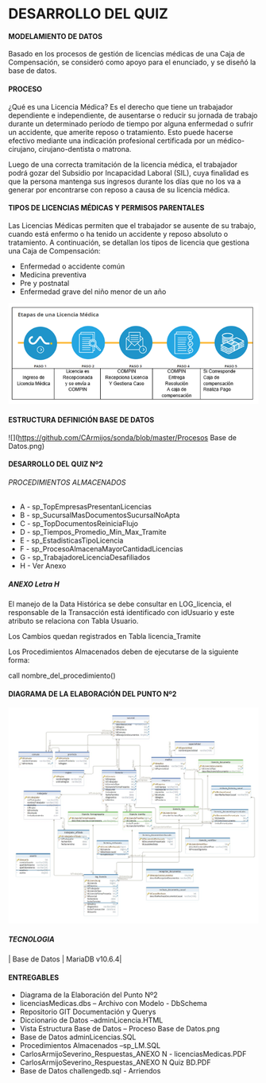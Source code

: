 # DESARROLLO DEL QUIZ

#### MODELAMIENTO DE DATOS

Basado en los procesos de gestión de licencias médicas de una Caja de Compensación, se consideró como apoyo para el enunciado, y se diseñó la base de datos.

#### PROCESO
¿Qué es una Licencia Médica? Es el derecho que tiene un trabajador dependiente e independiente, de ausentarse o reducir su jornada de trabajo durante un determinado período de tiempo por alguna enfermedad o sufrir un accidente, que amerite reposo o tratamiento. Esto puede hacerse efectivo mediante una indicación profesional certificada por un médico-cirujano, cirujano-dentista o matrona.

Luego de una correcta tramitación de la licencia médica, el trabajador podrá gozar del Subsidio por Incapacidad Laboral (SIL), cuya finalidad es que la persona mantenga sus ingresos durante los días que no los va a generar por encontrarse con reposo a causa de su licencia médica.

#### TIPOS DE LICENCIAS MÉDICAS Y PERMISOS PARENTALES
Las Licencias Médicas permiten que el trabajador se ausente de su trabajo, cuando está enfermo o ha tenido un accidente y reposo absoluto o tratamiento. A continuación, se detallan los tipos de licencia que gestiona una Caja de Compensación:

- Enfermedad o accidente común
- Medicina preventiva
- Pre y postnatal
- Enfermedad grave del niño menor de un año

![](https://github.com/CArmijos/sonda/blob/master/proceso_licenciaMedica.png)


#### ESTRUCTURA DEFINICIÓN BASE DE DATOS
![](https://github.com/CArmijos/sonda/blob/master/Procesos Base de Datos.png)

#### DESARROLLO DEL QUIZ Nº2
###### PROCEDIMIENTOS ALMACENADOS

- A - sp_TopEmpresasPresentanLicencias
- B - sp_SucursalMasDocumentosSucursalNoApta
- C - sp_TopDocumentosReiniciaFlujo
- D - sp_Tiempos_Promedio_Min_Max_Tramite
- E - sp_EstadisticasTipoLicencia
- F - sp_ProcesoAlmacenaMayorCantidadLicencias
- G - sp_TrabajadoreLicenciaDesafiliados
- H - Ver Anexo

##### ANEXO Letra H

El manejo de la Data Histórica se debe consultar en LOG_licencia, el responsable de la Transacción está identificado con idUsuario y este atributo se relaciona con Tabla Usuario.

Los Cambios quedan registrados en Tabla licencia_Tramite

Los Procedimientos Almacenados deben de ejecutarse de la siguiente forma:

call nombre_del_procedimiento()

#### DIAGRAMA DE LA ELABORACIÓN DEL PUNTO Nº2
![](https://github.com/CArmijos/sonda/blob/master/DiagramaModelo_licenciaMedica.jpg)

##### TECNOLOGIA

| Base de Datos | MariaDB v10.6.4|

#### ENTREGABLES

- Diagrama de la Elaboración del Punto Nº2 
- licenciasMedicas.dbs – Archivo con Modelo - DbSchema
- Repositorio GIT  Documentación y Querys 
- Diccionario de Datos –adminLicencia.HTML
- Vista Estructura Base de Datos – Proceso Base de Datos.png 
- Base de Datos adminLicencias.SQL
- Procedimientos Almacenados –sp_LM.SQL
- CarlosArmijoSeverino_Respuestas_ANEXO N  - licenciasMedicas.PDF
- CarlosArmijoSeverino_Respuestas_ANEXO N Quiz BD.PDF
- Base de Datos challengedb.sql - Arriendos


